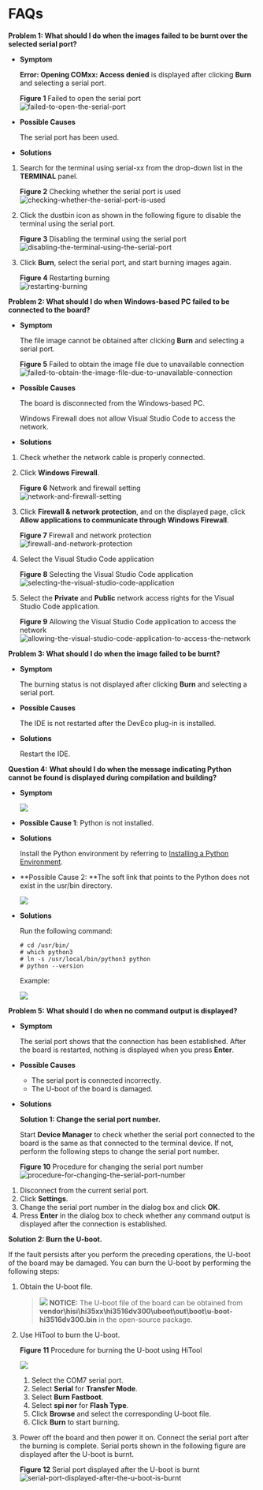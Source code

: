 # FAQs<a name="EN-US_TOPIC_0000001053466255"></a>

**Problem 1: What should I do when the images failed to be burnt over the selected serial port?**

-   **Symptom**

    **Error: Opening COMxx: Access denied**  is displayed after clicking  **Burn**  and selecting a serial port.

    **Figure  1**  Failed to open the serial port<a name="fig066333283916"></a>  
    ![](figures/failed-to-open-the-serial-port.png "failed-to-open-the-serial-port")

-   **Possible Causes**

    The serial port has been used.

-   **Solutions**

1.  Search for the terminal using serial-xx from the drop-down list in the  **TERMINAL**  panel.

    **Figure  2**  Checking whether the serial port is used<a name="fig165994164420"></a>  
    ![](figures/checking-whether-the-serial-port-is-used.png "checking-whether-the-serial-port-is-used")

2.  Click the dustbin icon as shown in the following figure to disable the terminal using the serial port.

    **Figure  3**  Disabling the terminal using the serial port<a name="fig7911282453"></a>  
    ![](figures/disabling-the-terminal-using-the-serial-port.png "disabling-the-terminal-using-the-serial-port")

3.  Click  **Burn**, select the serial port, and start burning images again.

    **Figure  4**  Restarting burning<a name="fig1138624316485"></a>  
    ![](figures/restarting-burning.png "restarting-burning")


**Problem 2: What should I do when Windows-based PC failed to be connected to the board?**

-   **Symptom**

    The file image cannot be obtained after clicking  **Burn**  and selecting a serial port.

    **Figure  5**  Failed to obtain the image file due to unavailable connection<a name="fig5218920223"></a>  
    ![](figures/failed-to-obtain-the-image-file-due-to-unavailable-connection.png "failed-to-obtain-the-image-file-due-to-unavailable-connection")

-   **Possible Causes**

    The board is disconnected from the Windows-based PC.

    Windows Firewall does not allow Visual Studio Code to access the network.

-   **Solutions**

1.  Check whether the network cable is properly connected.
2.  Click  **Windows Firewall**.

    **Figure  6**  Network and firewall setting<a name="fig62141417794"></a>  
    ![](figures/network-and-firewall-setting.png "network-and-firewall-setting")

3.  Click  **Firewall & network protection**, and on the displayed page, click  **Allow applications to communicate through Windows Firewall**.

    **Figure  7**  Firewall and network protection<a name="fig20703151111116"></a>  
    ![](figures/firewall-and-network-protection.png "firewall-and-network-protection")

4.  Select the Visual Studio Code application

    **Figure  8**  Selecting the Visual Studio Code application<a name="fig462316612165"></a>  
    ![](figures/selecting-the-visual-studio-code-application.png "selecting-the-visual-studio-code-application")

5.  Select the  **Private**  and  **Public**  network access rights for the Visual Studio Code application.

    **Figure  9**  Allowing the Visual Studio Code application to access the network<a name="fig132725269184"></a>  
    ![](figures/allowing-the-visual-studio-code-application-to-access-the-network.png "allowing-the-visual-studio-code-application-to-access-the-network")


**Problem 3: What should I do when the image failed to be burnt?**

-   **Symptom**

    The burning status is not displayed after clicking  **Burn**  and selecting a serial port.

-   **Possible Causes**

    The IDE is not restarted after the DevEco plug-in is installed.

-   **Solutions**

    Restart the IDE.


**Question 4:** **What should I do when the message indicating Python cannot be found is displayed during compilation and building?**

-   **Symptom**

    ![](figures/en-us_image_0000001055035538.png)


-   **Possible Cause 1**: Python is not installed.
-   **Solutions**

    Install the Python environment by referring to  [Installing a Python Environment](setting-up-a-development-environment.md#section126831816258).

-   **Possible Cause 2: **The soft link that points to the Python does not exist in the usr/bin directory.

    ![](figures/en-us_image_0000001054475589.png)

-   **Solutions**

    Run the following command:

    ```
    # cd /usr/bin/
    # which python3
    # ln -s /usr/local/bin/python3 python
    # python --version
    ```

    Example:

    ![](figures/en-us_image_0000001054875562.png)


**Problem 5:** **What should I do when no command output is displayed?**

-   **Symptom**

    The serial port shows that the connection has been established. After the board is restarted, nothing is displayed when you press  **Enter**.

-   **Possible Causes**
    -   The serial port is connected incorrectly.
    -   The U-boot of the board is damaged.

-   **Solutions**

    **Solution 1: Change the serial port number.**

    Start  **Device Manager**  to check whether the serial port connected to the board is the same as that connected to the terminal device. If not, perform the following steps to change the serial port number.

    **Figure  10**  Procedure for changing the serial port number<a name="fig16441825145717"></a>  
    ![](figures/procedure-for-changing-the-serial-port-number.png "procedure-for-changing-the-serial-port-number")


1.  Disconnect from the current serial port.
2.  Click  **Settings**.
3.  Change the serial port number in the dialog box and click  **OK**.
4.  Press  **Enter**  in the dialog box to check whether any command output is displayed after the connection is established.

**Solution 2: Burn the U-boot.**

If the fault persists after you perform the preceding operations, the U-boot of the board may be damaged. You can burn the U-boot by performing the following steps:

1.  Obtain the U-boot file.

    >![](public_sys-resources/icon-notice.gif) **NOTICE:** 
    >The U-boot file of the board can be obtained from  **vendor\\hisi\\hi35xx\\hi3516dv300\\uboot\\out\\boot\\u-boot-hi3516dv300.bin**  in the open-source package.

2.  Use HiTool to burn the U-boot.

    **Figure  11**  Procedure for burning the U-boot using HiTool<a name="fig1353321514128"></a>  
    

    ![](figures/未命名图片11111.png)

    1.  Select the COM7 serial port.
    2.  Select  **Serial**  for  **Transfer Mode**.
    3.  Select  **Burn Fastboot**.
    4.  Select  **spi nor**  for  **Flash Type**.
    5.  Click  **Browse**  and select the corresponding U-boot file.
    6.  Click  **Burn**  to start burning.

3.  Power off the board and then power it on. Connect the serial port after the burning is complete. Serial ports shown in the following figure are displayed after the U-boot is burnt.

    **Figure  12**  Serial port displayed after the U-boot is burnt<a name="fig155914681910"></a>  
    ![](figures/serial-port-displayed-after-the-u-boot-is-burnt.png "serial-port-displayed-after-the-u-boot-is-burnt")


